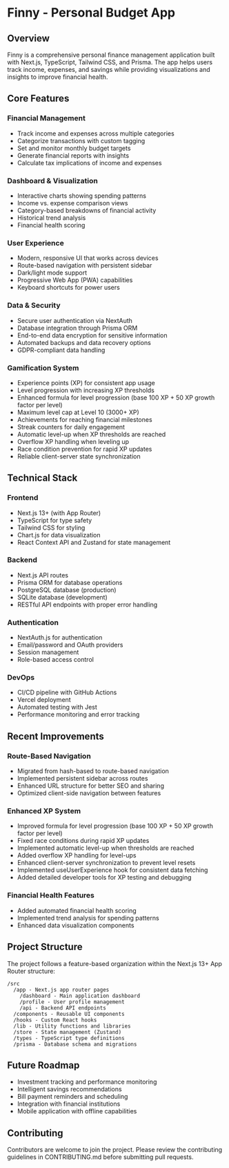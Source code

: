 # Finny - Personal Budget App

## Overview
Finny is a comprehensive personal finance management application built with Next.js, TypeScript, Tailwind CSS, and Prisma. The app helps users track income, expenses, and savings while providing visualizations and insights to improve financial health.

## Core Features

### Financial Management
- Track income and expenses across multiple categories
- Categorize transactions with custom tagging
- Set and monitor monthly budget targets
- Generate financial reports with insights
- Calculate tax implications of income and expenses

### Dashboard & Visualization
- Interactive charts showing spending patterns
- Income vs. expense comparison views
- Category-based breakdowns of financial activity
- Historical trend analysis
- Financial health scoring

### User Experience
- Modern, responsive UI that works across devices
- Route-based navigation with persistent sidebar
- Dark/light mode support
- Progressive Web App (PWA) capabilities
- Keyboard shortcuts for power users

### Data & Security
- Secure user authentication via NextAuth
- Database integration through Prisma ORM
- End-to-end data encryption for sensitive information
- Automated backups and data recovery options
- GDPR-compliant data handling

### Gamification System
- Experience points (XP) for consistent app usage
- Level progression with increasing XP thresholds
- Enhanced formula for level progression (base 100 XP + 50 XP growth factor per level)
- Maximum level cap at Level 10 (3000+ XP)
- Achievements for reaching financial milestones
- Streak counters for daily engagement
- Automatic level-up when XP thresholds are reached
- Overflow XP handling when leveling up
- Race condition prevention for rapid XP updates
- Reliable client-server state synchronization

## Technical Stack

### Frontend
- Next.js 13+ (with App Router)
- TypeScript for type safety
- Tailwind CSS for styling
- Chart.js for data visualization
- React Context API and Zustand for state management

### Backend
- Next.js API routes
- Prisma ORM for database operations
- PostgreSQL database (production)
- SQLite database (development)
- RESTful API endpoints with proper error handling

### Authentication
- NextAuth.js for authentication
- Email/password and OAuth providers
- Session management
- Role-based access control

### DevOps
- CI/CD pipeline with GitHub Actions
- Vercel deployment
- Automated testing with Jest
- Performance monitoring and error tracking

## Recent Improvements

### Route-Based Navigation
- Migrated from hash-based to route-based navigation
- Implemented persistent sidebar across routes
- Enhanced URL structure for better SEO and sharing
- Optimized client-side navigation between features

### Enhanced XP System
- Improved formula for level progression (base 100 XP + 50 XP growth factor per level)
- Fixed race conditions during rapid XP updates
- Implemented automatic level-up when thresholds are reached
- Added overflow XP handling for level-ups
- Enhanced client-server synchronization to prevent level resets
- Implemented useUserExperience hook for consistent data fetching
- Added detailed developer tools for XP testing and debugging

### Financial Health Features
- Added automated financial health scoring
- Implemented trend analysis for spending patterns
- Enhanced data visualization components

## Project Structure
The project follows a feature-based organization within the Next.js 13+ App Router structure:

```
/src
  /app - Next.js app router pages
    /dashboard - Main application dashboard
    /profile - User profile management
    /api - Backend API endpoints
  /components - Reusable UI components
  /hooks - Custom React hooks
  /lib - Utility functions and libraries
  /store - State management (Zustand)
  /types - TypeScript type definitions
  /prisma - Database schema and migrations
```

## Future Roadmap
- Investment tracking and performance monitoring
- Intelligent savings recommendations
- Bill payment reminders and scheduling
- Integration with financial institutions
- Mobile application with offline capabilities

## Contributing
Contributors are welcome to join the project. Please review the contributing guidelines in CONTRIBUTING.md before submitting pull requests. 